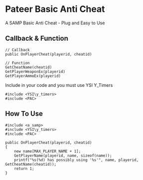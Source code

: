 # Pateer Basic Anti Cheat

A SAMP Basic Anti Cheat - Plug and Easy to Use

## Callback & Function

```pawn
// Callback
public OnPlayerCheat(playerid, cheatid)

// Function
GetCheatName(cheatid)
GetPlayerWeaponEx(playerid)
GetPlayerAmmoEx(playerid)
```

Include in your code and you must use YSI Y_Timers
```pawn
#include <YSI\y_timers>
#include <PAC>
```

## How To Use

```pawn
#include <a_samp>
#include <YSI\y_timers>
#include <PAC>

public OnPlayerCheat(playerid, cheatid)
{
    new name[MAX_PLAYER_NAME + 1];
    GetPlayerName(playerid, name, sizeof(name));
    printf("%s(%d) has possibly using '%s'", name, playerid, GetCheatName(cheatid));
    return 1;
}
````